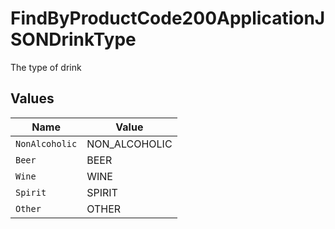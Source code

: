 # FindByProductCode200ApplicationJSONDrinkType

The type of drink


## Values

| Name           | Value          |
| -------------- | -------------- |
| `NonAlcoholic` | NON_ALCOHOLIC  |
| `Beer`         | BEER           |
| `Wine`         | WINE           |
| `Spirit`       | SPIRIT         |
| `Other`        | OTHER          |
